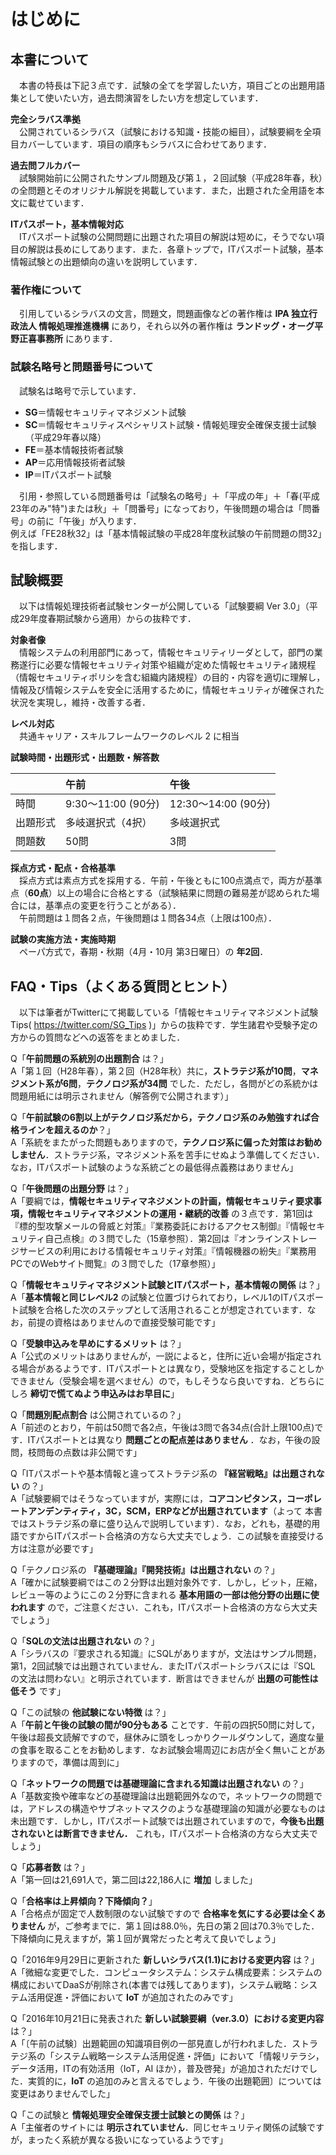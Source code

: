 # はじめに

## 本書について

　本書の特長は下記３点です．試験の全てを学習したい方，項目ごとの出題用語集として使いたい方，過去問演習をしたい方を想定しています．

**完全シラバス準拠**  
　公開されているシラバス（試験における知識・技能の細目），試験要綱を全項目カバーしています．項目の順序もシラバスに合わせてあります．

**過去問フルカバー**  
　試験開始前に公開されたサンプル問題及び第１，２回試験（平成28年春，秋）の全問題とそのオリジナル解説を掲載しています．また，出題された全用語を本文に載せています．

**ITパスポート，基本情報対応**  
　ITパスポート試験の公開問題に出題された項目の解説は短めに，そうでない項目の解説は長めにしてあります．また．各章トップで，ITパスポート試験，基本情報試験との出題傾向の違いを説明しています．

### 著作権について

　引用しているシラバスの文言，問題文，問題画像などの著作権は **IPA 独立行政法人 情報処理推進機構** にあり，それら以外の著作権は **ランドッグ・オーグ平野正喜事務所** にあります．

### 試験名略号と問題番号について

　試験名は略号で示しています．

- **SG**＝情報セキュリティマネジメント試験
- **SC**＝情報セキュリティスペシャリスト試験・情報処理安全確保支援士試験（平成29年春以降）
- **FE**＝基本情報技術者試験
- **AP**＝応用情報技術者試験
- **IP**＝ITパスポート試験

　引用・参照している問題番号は「試験名の略号」＋「平成の年」＋「春(平成23年のみ"特")または秋」＋「問番号」になっており，午後問題の場合は「問番号」の前に「午後」が入ります．  
例えば「FE28秋32」は「基本情報試験の平成28年度秋試験の午前問題の問32」を指します．

## 試験概要

　以下は情報処理技術者試験センターが公開している「試験要綱 Ver 3.0」（平成29年度春期試験から適用）からの抜粋です．

**対象者像**  
　情報システムの利用部門にあって，情報セキュリティリーダとして，部門の業務遂行に必要な情報セキュリティ対策や組織が定めた情報セキュリティ諸規程（情報セキュリティポリシを含む組織内諸規程）の目的・内容を適切に理解し，情報及び情報システムを安全に活用するために，情報セキュリティが確保された状況を実現し，維持・改善する者．

**レベル対応**   
　共通キャリア・スキルフレームワークのレベル 2 に相当

**試験時間・出題形式・出題数・解答数**  

| | 午前 | 午後 |
|:---|:----|:----|
| 時間 | 9:30～11:00 (90分) | 12:30～14:00 (90分) |
| 出題形式 | 多岐選択式（4択）| 多岐選択式 |
| 問題数 | 50問 | 3問 |

**採点方式・配点・合格基準**  
　採点方式は素点方式を採用する．午前・午後ともに100点満点で，両方が基準点（**60点**）以上の場合に合格とする（試験結果に問題の難易差が認められた場合には，基準点の変更を行うことがある）．  
　午前問題は１問各２点，午後問題は１問各34点（上限は100点）．

**試験の実施方法・実施時期**  
　ペーパ方式で，春期・秋期（4月・10月 第3日曜日）の **年2回**．

## FAQ・Tips（よくある質問とヒント）

　以下は筆者がTwitterにて掲載している「情報セキュリティマネジメント試験Tips( https://twitter.com/SG_Tips )」からの抜粋です．学生諸君や受験予定の方からの質問などへの返答をまとめました．

Q「**午前問題の系統別の出題割合** は？」  
A「第１回（H28年春），第２回（H28年秋）共に，**ストラテジ系が10問**，**マネジメント系が6問**，**テクノロジ系が34問** でした．ただし，各問がどの系統かは問題用紙には明示されません（解答例で公開されます）」

Q「**午前試験の6割以上がテクノロジ系だから，テクノロジ系のみ勉強すれば合格ラインを超えるのか**？」  
A「系統をまたがった問題もありますので，**テクノロジ系に偏った対策はお勧めしません**．ストラテジ系，マネジメント系を苦手にせぬよう準備してください．なお，ITパスポート試験のような系統ごとの最低得点義務はありません」

Q「**午後問題の出題分野** は？」  
A「要綱では，**情報セキュリティマネジメントの計画，情報セキュリティ要求事項，情報セキュリティマネジメントの運用・継続的改善** の３点です．第1回は『標的型攻撃メールの脅威と対策』『業務委託におけるアクセス制御』『情報セキュリティ自己点検』の３問でした（15章参照）．第2回は『オンラインストレージサービスの利用における情報セキュリティ対策』『情報機器の紛失』『業務用PCでのWebサイト閲覧』の３問でした（17章参照）」

Q「**情報セキュリティマネジメント試験とITパスポート，基本情報の関係** は？」  
A「**基本情報と同じレベル2** の試験と位置づけられており，レベル1のITパスポート試験を合格した次のステップとして活用されることが想定されています．なお，前提の資格はありませんので直接受験可能です」

Q「**受験申込みを早めにするメリット** は？」  
A「公式のメリットはありませんが，一説によると，住所に近い会場が指定される場合があるようです．ITパスポートとは異なり，受験地区を指定することしかできません（受験会場を選べません）ので，もしそうなら良いですね．どちらにしろ **締切で慌てぬよう申込みはお早目に**」

Q「**問題別配点割合** は公開されているの？」  
A「前述のとおり，午前は50問で各2点，午後は3問で各34点(合計上限100点)です．ITパスポートとは異なり **問題ごとの配点差はありません** ．なお，午後の設問，枝問毎の点数は非公開です」

Q「ITパスポートや基本情報と違ってストラテジ系の **『経営戦略』は出題されない** の？」  
A「試験要綱ではそうなっていますが，実際には，**コアコンピタンス，コーポレートアンデンティティ，3C，SCM，ERPなどが出題されています**（よって
本書ではストラテジ系の章に盛り込んで説明しています）．なお，どれも，基礎的用語ですからITパスポート合格済の方なら大丈夫でしょう．この試験を直接受ける方は注意が必要です」

Q「テクノロジ系の **『基礎理論』『開発技術』は出題されない** の？」  
A「確かに試験要綱ではこの２分野は出題対象外です．しかし，ビット，圧縮，レビュー等のようにこの２分野に含まれる **基本用語の一部は他分野の出題に使われます** ので，ご注意ください．これも，ITパスポート合格済の方なら大丈夫でしょう」

Q「**SQLの文法は出題されない** の？」  
A「シラバスの『要求される知識』にSQLがありますが，文法はサンプル問題，第1，2回試験では出題されていません．またITパスポートシラバスには『SQL の文法は問わない』と明示されています．断言はできませんが **出題の可能性は低そう** です」

Q「この試験の **他試験にない特徴** は？」  
A「**午前と午後の試験の間が90分もある** ことです．午前の四択50問に対して，午後は超長文読解ですので，昼休みに頭をしっかりクールダウンして，適度な量の食事を取ることをお勧めします．なお試験会場周辺にお店が全く無いことがありますので，準備は周到に」

Q「**ネットワークの問題では基礎理論に含まれる知識は出題されない** の？」  
A「基数変換や確率などの基礎理論は出題範囲外なので，ネットワークの問題では，アドレスの構造やサブネットマスクのような基礎理論の知識が必要なものは未出題です．しかし，ITパスポート試験では出題されていますので，**今後も出題されないとは断言できません．** これも，ITパスポート合格済の方なら大丈夫でしょう」

Q「**応募者数** は？」  
A「第一回は21,691人で，第二回は22,186人に **増加** しました」

Q「**合格率は上昇傾向？下降傾向？**」  
A「合格点が固定で人数制限のない試験ですので **合格率を気にする必要は全くありません** が，ご参考までに．第１回は88.0％，先日の第２回は70.3％でした．下降傾向に見えますが，第１回が異常だったと考えて良いでしょう」

Q「2016年9月29日に更新された **新しいシラバス(1.1)における変更内容** は？」  
A「微細な変更でした．コンピュータシステム：システム構成要素：システムの構成においてDaaSが削除され(本書では残してあります)，システム戦略：システム活用促進・評価において **IoT** が追加されたのみです」

Q「2016年10月21日に発表された **新しい試験要綱（ver.3.0）における変更内容** は？」  
A「〔午前の試験〕出題範囲の知識項目例の一部見直しが行われました．ストラテジ系の「システム戦略ーシステム活用促進・評価」において「情報リテラシ，データ活用，ITの有効活用（IoT，AI ほか），普及啓発」が追加されただけでした．実質的に，**IoT** の追加のみと言えるでしょう．午後の出題範囲〕については変更はありませんでした」

Q「この試験と **情報処理安全確保支援士試験との関係** は？」  
A「主催者のサイトには **明示されていません**．同じセキュリティ関係の試験ですが，まったく系統が異なる扱いになっているようです」
